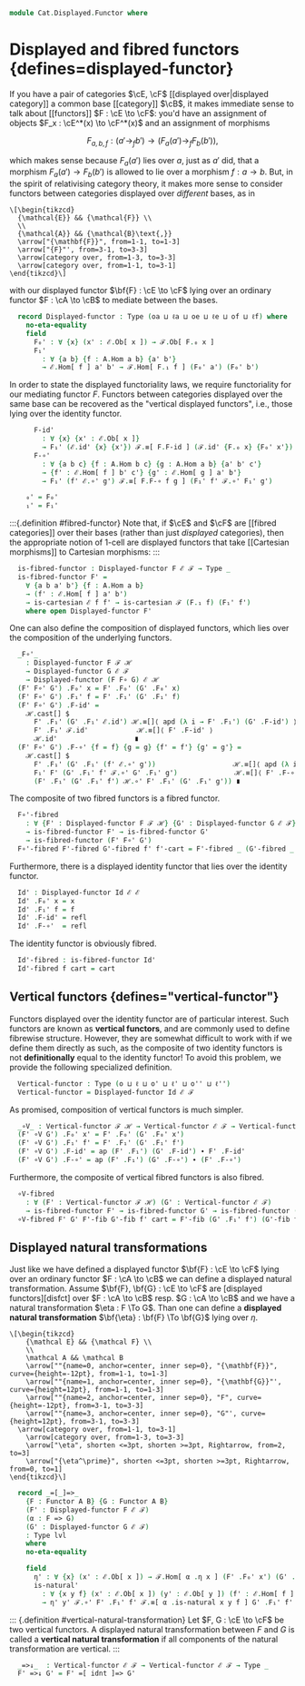 <!--
```agda
open import Cat.Displayed.Cartesian
open import Cat.Displayed.Fibre
open import Cat.Displayed.Base
open import Cat.Functor.Base
open import Cat.Prelude

import Cat.Displayed.Reasoning as DR
import Cat.Functor.Reasoning as FR
import Cat.Reasoning as CR
```
-->

```agda
module Cat.Displayed.Functor where
```

# Displayed and fibred functors {defines=displayed-functor}

If you have a pair of categories $\cE, \cF$ [[displayed over|displayed
category]] a common base [[category]] $\cB$, it makes immediate sense to
talk about [[functors]] $F : \cE \to \cF$: you'd have an assignment of
objects $F_x : \cE^*(x) \to \cF^*(x)$ and an assignment of morphisms

$$
F_{a,b,f} : (a' \to_f b') \to (F_a(a') \to_f F_b(b'))\text{,}
$$

which makes sense because $F_a(a')$ lies over $a$, just as $a'$ did,
that a morphism $F_a(a') \to F_b(b')$ is allowed to lie over a morphism
$f : a \to b$. But, in the spirit of relativising category theory, it
makes more sense to consider functors between categories displayed over
_different_ bases, as in

~~~{.quiver}
\[\begin{tikzcd}
  {\mathcal{E}} && {\mathcal{F}} \\
  \\
  {\mathcal{A}} && {\mathcal{B}\text{,}}
  \arrow["{\mathbf{F}}", from=1-1, to=1-3]
  \arrow["{F}"', from=3-1, to=3-3]
  \arrow[category over, from=1-3, to=3-3]
  \arrow[category over, from=1-1, to=3-1]
\end{tikzcd}\]
~~~

with our displayed functor $\bf{F} : \cE \to \cF$ lying over an
ordinary functor $F : \cA \to \cB$ to mediate between the bases.

<!--
```agda
module
  _ {oa ℓa ob ℓb oe ℓe of ℓf}
    {A : Precategory oa ℓa}
    {B : Precategory ob ℓb}
    (F : Functor A B)
    (ℰ : Displayed A oe ℓe)
    (ℱ : Displayed B of ℓf)
  where
  private
    module F = FR F
    module A = CR A
    module B = CR B
    module ℰ where
      open Displayed ℰ public
      open DR ℰ public
    module ℱ where
      open Displayed ℱ public
      open DR ℱ public
```
-->

```agda
  record Displayed-functor : Type (oa ⊔ ℓa ⊔ oe ⊔ ℓe ⊔ of ⊔ ℓf) where
    no-eta-equality
    field
      F₀' : ∀ {x} (x' : ℰ.Ob[ x ]) → ℱ.Ob[ F.₀ x ]
      F₁'
        : ∀ {a b} {f : A.Hom a b} {a' b'}
        → ℰ.Hom[ f ] a' b' → ℱ.Hom[ F.₁ f ] (F₀' a') (F₀' b')
```

In order to state the displayed functoriality laws, we require
functoriality for our mediating functor $F$. Functors between categories
displayed over the same base can be recovered as the "vertical displayed
functors", i.e., those lying over the identity functor.

```agda
      F-id'
        : ∀ {x} {x' : ℰ.Ob[ x ]}
        → F₁' (ℰ.id' {x} {x'}) ℱ.≡[ F.F-id ] (ℱ.id' {F.₀ x} {F₀' x'})
      F-∘'
        : ∀ {a b c} {f : A.Hom b c} {g : A.Hom a b} {a' b' c'}
        → {f' : ℰ.Hom[ f ] b' c'} {g' : ℰ.Hom[ g ] a' b'}
        → F₁' (f' ℰ.∘' g') ℱ.≡[ F.F-∘ f g ] (F₁' f' ℱ.∘' F₁' g')

    ₀' = F₀'
    ₁' = F₁'
```

:::{.definition #fibred-functor}
Note that, if $\cE$ and $\cF$ are [[fibred categories]] over their bases
(rather than just _displayed_ categories), then the appropriate notion
of 1-cell are displayed functors that take [[Cartesian morphisms]] to
Cartesian morphisms:
:::

<!--
```agda
module
  _ {o ℓ o' ℓ' o₂ ℓ₂ o₂' ℓ₂'}
    {A : Precategory o ℓ}
    {B : Precategory o₂ ℓ₂}
    {ℰ : Displayed A o' ℓ'}
    {ℱ : Displayed B o₂' ℓ₂'}
    {F : Functor A B}
  where
  private
    module F = Functor F
    module A = CR A
    module B = CR B
    module ℰ = Displayed ℰ
    module ℱ = Displayed ℱ
```
-->

```agda
  is-fibred-functor : Displayed-functor F ℰ ℱ → Type _
  is-fibred-functor F' =
    ∀ {a b a' b'} {f : A.Hom a b}
    → (f' : ℰ.Hom[ f ] a' b')
    → is-cartesian ℰ f f' → is-cartesian ℱ (F.₁ f) (F₁' f')
    where open Displayed-functor F'
```

One can also define the composition of displayed functors,
which lies over the composition of the underlying functors.

<!--
```agda
module
  _ {oa ℓa ob ℓb oc ℓc oe ℓe of ℓf oh ℓh}
    {A : Precategory oa ℓa}
    {B : Precategory ob ℓb}
    {C : Precategory oc ℓc}
    {ℰ : Displayed A oe ℓe}
    {ℱ : Displayed B of ℓf}
    {ℋ : Displayed C oh ℓh}
    {F : Functor B C} {G : Functor A B}
  where
  private
    module A = Precategory A
    module B = Precategory B
    module ℰ = Displayed ℰ
    module ℱ = Displayed ℱ
    module ℋ where
      open Displayed ℋ public
      open DR ℋ public
    module F = Functor F
    module G = Functor G

    open DR ℋ
    open Displayed-functor

  infixr 30 _F∘'_
```
-->

```agda
  _F∘'_
    : Displayed-functor F ℱ ℋ
    → Displayed-functor G ℰ ℱ
    → Displayed-functor (F F∘ G) ℰ ℋ
  (F' F∘' G') .F₀' x = F' .F₀' (G' .F₀' x)
  (F' F∘' G') .F₁' f = F' .F₁' (G' .F₁' f)
  (F' F∘' G') .F-id' =
    ℋ.cast[] $
      F' .F₁' (G' .F₁' ℰ.id') ℋ.≡[]⟨ apd (λ i → F' .F₁') (G' .F-id') ⟩
      F' .F₁' ℱ.id'            ℋ.≡[]⟨ F' .F-id' ⟩
      ℋ.id'                   ∎
  (F' F∘' G') .F-∘' {f = f} {g = g} {f' = f'} {g' = g'} =
    ℋ.cast[] $
      F' .F₁' (G' .F₁' (f' ℰ.∘' g'))                   ℋ.≡[]⟨ apd (λ i → F' .F₁') (G' .F-∘') ⟩
      F₁' F' (G' .F₁' f' ℱ.∘' G' .F₁' g')              ℋ.≡[]⟨ F' .F-∘' ⟩
      (F' .F₁' (G' .F₁' f') ℋ.∘' F' .F₁' (G' .F₁' g')) ∎
```

The composite of two fibred functors is a fibred functor.

```agda
  F∘'-fibred
    : ∀ {F' : Displayed-functor F ℱ ℋ} {G' : Displayed-functor G ℰ ℱ}
    → is-fibred-functor F' → is-fibred-functor G'
    → is-fibred-functor (F' F∘' G')
  F∘'-fibred F'-fibred G'-fibred f' f'-cart = F'-fibred _ (G'-fibred _ f'-cart)
```

Furthermore, there is a displayed identity functor that lies over
the identity functor.

<!--
```agda
module _
  {ob ℓb oe ℓe}
  {B : Precategory ob ℓb}
  {ℰ : Displayed B oe ℓe}
  where
  open Displayed-functor
```
-->

```agda
  Id' : Displayed-functor Id ℰ ℰ
  Id' .F₀' x = x
  Id' .F₁' f = f
  Id' .F-id' = refl
  Id' .F-∘'  = refl
```

The identity functor is obviously fibred.

```agda
  Id'-fibred : is-fibred-functor Id'
  Id'-fibred f cart = cart
```

<!--
```agda
module
  _ {oa ℓa ob ℓb oe ℓe of ℓf}
    {A : Precategory oa ℓa}
    {B : Precategory ob ℓb}
    {ℰ : Displayed A oe ℓe}
    {ℱ : Displayed B of ℓf}
  where
  private
    module A = Precategory A
    module B = Precategory B
    module ℰ = Displayed ℰ
    module ℱ = Displayed ℱ

  open Functor
  open Displayed-functor

  Displayed-functor-pathp
    : {F G : Functor A B}
    → {F' : Displayed-functor F ℰ ℱ} {G' : Displayed-functor G ℰ ℱ}
    → (p : F ≡ G)
    → (q0 : ∀ {x} → (x' : ℰ.Ob[ x ]) → PathP (λ i → ℱ.Ob[ p i .F₀ x ]) (F' .F₀' x') (G' .F₀' x'))
    → (q1 : ∀ {x y x' y'} {f : A.Hom x y} → (f' : ℰ.Hom[ f ] x' y')
            → PathP (λ i → ℱ.Hom[ p i .F₁ f ] (q0 x' i) (q0 y' i)) (F' .F₁' f') (G' .F₁' f'))
    → PathP (λ i → Displayed-functor (p i) ℰ ℱ) F' G'
  Displayed-functor-pathp {F = F} {G = G} {F' = F'} {G' = G'} p q0 q1 = path where
    path : PathP (λ i → Displayed-functor (p i) ℰ ℱ) F' G'
    path i .F₀' x' = q0 x' i
    path i .F₁' f' = q1 f' i
    path i .F-id' {x} {x'} j =
      is-set→squarep (λ i j → ℱ.Hom[ p i .F-id j ]-set (q0 x' i) (q0 x' i))
        (q1 ℰ.id')
        (F' .F-id')
        (G' .F-id')
        (λ i → ℱ.id')
        i j
    path i .F-∘' {f = f} {g = g} {a' = a'} {c' = c'} {f' = f'} {g' = g'} j =
      is-set→squarep (λ i j → ℱ.Hom[ (p i .F-∘ f g j) ]-set (q0 a' i) (q0 c' i))
        (q1 (f' ℰ.∘' g'))
        (F' .F-∘')
        (G' .F-∘')
        (λ i → q1 f' i ℱ.∘' q1 g' i)
        i j
```
-->

## Vertical functors {defines="vertical-functor"}

Functors displayed over the identity functor are of particular interest.
Such functors are known as **vertical functors**, and are commonly used
to define fibrewise structure. However, they are somewhat difficult to
work with if we define them directly as such, as the composite of two
identity functors is not **definitionally** equal to the identity functor!
To avoid this problem, we provide the following specialized definition.

<!--
```agda
module
  _ {o ℓ o' ℓ' o'' ℓ''}
    {B : Precategory o ℓ}
    (ℰ : Displayed B o' ℓ')
    (ℱ : Displayed B o'' ℓ'')
  where
  private
    module B = Precategory B
    module ℰ = Displayed ℰ
    module ℱ = Displayed ℱ
    module F = DR ℱ using (hom[])
    module ℰ↓ {x} = Precategory (Fibre ℰ x) using (_∘_)
    module ℱ↓ {x} = Precategory (Fibre ℱ x) using (_∘_)
```
-->

```agda
  Vertical-functor : Type (o ⊔ ℓ ⊔ o' ⊔ ℓ' ⊔ o'' ⊔ ℓ'')
  Vertical-functor = Displayed-functor Id ℰ ℱ
```

As promised, composition of vertical functors is much simpler.

<!--
```agda
module _
  {ob ℓb oe ℓe of ℓf oh ℓh}
  {B : Precategory ob ℓb}
  {ℰ : Displayed B oe ℓe}
  {ℱ : Displayed B of ℓf}
  {ℋ : Displayed B oh ℓh}
  where
  open Displayed-functor

  infixr 30 _∘V_
```
-->

```agda
  _∘V_ : Vertical-functor ℱ ℋ → Vertical-functor ℰ ℱ → Vertical-functor ℰ ℋ
  (F' ∘V G') .F₀' x' = F' .F₀' (G' .F₀' x')
  (F' ∘V G') .F₁' f' = F' .F₁' (G' .F₁' f')
  (F' ∘V G') .F-id' = ap (F' .F₁') (G' .F-id') ∙ F' .F-id'
  (F' ∘V G') .F-∘' = ap (F' .F₁') (G' .F-∘') ∙ (F' .F-∘')
```

Furthermore, the composite of vertical fibred functors is also fibred.

```agda
  ∘V-fibred
    : ∀ (F' : Vertical-functor ℱ ℋ) (G' : Vertical-functor ℰ ℱ)
    → is-fibred-functor F' → is-fibred-functor G' → is-fibred-functor (F' ∘V G')
  ∘V-fibred F' G' F'-fib G'-fib f' cart = F'-fib (G' .F₁' f') (G'-fib f' cart)
```

<!--
```agda
module
  _ {o ℓ o' ℓ' o'' ℓ''}
    {B : Precategory o ℓ}
    {ℰ : Displayed B o' ℓ'}
    {ℱ : Displayed B o'' ℓ''}
  where
  private
    module B = Precategory B
    module ℰ where
      open Displayed ℰ public
      open DR ℰ public
    module ℱ where
      open Displayed ℱ public
      open DR ℱ public

    module ℰ↓ {x} = Precategory (Fibre ℰ x) using (_∘_)
    module ℱ↓ {x} = Precategory (Fibre ℱ x) using (_∘_)

  module Vertical-functor (F : Vertical-functor ℰ ℱ) where
    open Displayed-functor F public

    abstract
      F-∘↓
        : ∀ {x} {a b c : ℰ.Ob[ x ]} {f : ℰ.Hom[ B.id ] b c} {g : ℰ.Hom[ B.id ] a b}
        → F₁' (f ℰ↓.∘ g) ≡ F₁' f ℱ↓.∘ F₁' g
      F-∘↓ = ℱ.cast[] (apd (λ i → F₁') (ℰ.unwrap _) ℱ.∙[] F-∘' ℱ.∙[] ℱ.wrap _)

  open Vertical-functor

  Vertical-functor-path
    : {F G : Vertical-functor ℰ ℱ}
    → (p0 : ∀ {x} → (x' : ℰ.Ob[ x ]) → F .F₀' x' ≡ G .F₀' x')
    → (p1 : ∀ {x y x' y'} {f : B.Hom x y} → (f' : ℰ.Hom[ f ] x' y')
            → PathP (λ i → ℱ.Hom[ f ] (p0 x' i) (p0 y' i)) (F .F₁' f') (G .F₁' f'))
    → F ≡ G
  Vertical-functor-path = Displayed-functor-pathp refl

```
-->

## Displayed natural transformations

Just like we have defined a displayed functor
$\bf{F} : \cE \to \cF$ lying over an ordinary functor $F : \cA \to \cB$
we can define a displayed natural transformation.
Assume $\bf{F}, \bf{G} : \cE \to \cF$ are [displayed functors][disfct]
over $F : \cA \to \cB$ resp. $G : \cA \to \cB$ and we have a
natural transformation $\eta : F \To G$. Than one can define a
**displayed natural transformation** $\bf{\eta} : \bf{F} \To \bf{G}$
lying over $\eta$.

~~~{.quiver}
\[\begin{tikzcd}
	{\mathcal E} && {\mathcal F} \\
	\\
	\mathcal A && \mathcal B
	\arrow[""{name=0, anchor=center, inner sep=0}, "{\mathbf{F}}", curve={height=-12pt}, from=1-1, to=1-3]
	\arrow[""{name=1, anchor=center, inner sep=0}, "{\mathbf{G}}"', curve={height=12pt}, from=1-1, to=1-3]
	\arrow[""{name=2, anchor=center, inner sep=0}, "F", curve={height=-12pt}, from=3-1, to=3-3]
	\arrow[""{name=3, anchor=center, inner sep=0}, "G"', curve={height=12pt}, from=3-1, to=3-3]
  \arrow[category over, from=1-1, to=3-1]
	\arrow[category over, from=1-3, to=3-3]
	\arrow["\eta", shorten <=3pt, shorten >=3pt, Rightarrow, from=2, to=3]
	\arrow["{\eta^\prime}", shorten <=3pt, shorten >=3pt, Rightarrow, from=0, to=1]
\end{tikzcd}\]
~~~

<!--
```agda
module
  _ {o ℓ o' ℓ' o₂ ℓ₂ o₂' ℓ₂'}
    {A : Precategory o ℓ}
    {B : Precategory o₂ ℓ₂}
    {ℰ : Displayed A o' ℓ'}
    {ℱ : Displayed B o₂' ℓ₂'}
  where
  private
    module A = CR A
    module ℰ = Displayed ℰ
    module ℱ = Displayed ℱ
    module ℰ↓ {x} = Precategory (Fibre ℰ x) using (_∘_)
    module ℱ↓ {x} = Precategory (Fibre ℱ x) using (_∘_)

    open Displayed-functor
    open _=>_

    lvl : Level
    lvl = o ⊔ o' ⊔ ℓ ⊔ ℓ' ⊔ ℓ₂'
  infix 20 _=[_]=>_
```
-->

```agda
  record _=[_]=>_
    {F : Functor A B} {G : Functor A B}
    (F' : Displayed-functor F ℰ ℱ)
    (α : F => G)
    (G' : Displayed-functor G ℰ ℱ)
    : Type lvl
    where
    no-eta-equality

    field
      η' : ∀ {x} (x' : ℰ.Ob[ x ]) → ℱ.Hom[ α .η x ] (F' .F₀' x') (G' .F₀' x')
      is-natural'
        : ∀ {x y f} (x' : ℰ.Ob[ x ]) (y' : ℰ.Ob[ y ]) (f' : ℰ.Hom[ f ] x' y')
        → η' y' ℱ.∘' F' .F₁' f' ℱ.≡[ α .is-natural x y f ] G' .F₁' f' ℱ.∘' η' x'
```

::: {.definition #vertical-natural-transformation}
Let $F, G : \cE \to \cF$ be two vertical functors. A displayed natural
transformation between $F$ and $G$ is called a **vertical natural
transformation** if all components of the natural transformation are
vertical.
:::

<!--
```agda
module _
  {ob ℓb oe ℓe of ℓf}
  {B : Precategory ob ℓb}
  {ℰ : Displayed B oe ℓe}
  {ℱ : Displayed B of ℓf}
  where
  private
    open CR B
    module ℰ = Displayed ℰ
    module ℱ where
      open Displayed ℱ public
      open DR ℱ public
    module ℱ↓ {x} = CR (Fibre ℱ x)

    open Displayed-functor

  infix 20 _=>↓_
```
-->

```agda
  _=>↓_  : Vertical-functor ℰ ℱ → Vertical-functor ℰ ℱ → Type _
  F' =>↓ G' = F' =[ idnt ]=> G'
```

<!--
```agda
  module _=>↓_ {F' G' : Vertical-functor ℰ ℱ} (α : F' =>↓ G') where
    open _=[_]=>_ α public

    abstract
      is-natural↓
        : ∀ {x} (x' y' : ℰ.Ob[ x ]) (f' : ℰ.Hom[ id ] x' y')
        → η' y' ℱ↓.∘ F' .F₁' f' ≡ G' .F₁' f' ℱ↓.∘ η' x'
      is-natural↓ x y f =
        ap ℱ.hom[] (from-pathp⁻ (is-natural' x y f))
        ∙ sym (ℱ.duplicate _ _ _)

  private unquoteDecl eqv = declare-record-iso eqv (quote _=[_]=>_)

  instance
    Extensional-=>↓
      : ∀ {ℓr F' G'}
      → ⦃ _ : Extensional (∀ {x} (x' : ℰ.Ob[ x ]) → ℱ.Hom[ id ] (F' .F₀' x') (G' .F₀' x')) ℓr ⦄
      → Extensional (F' =>↓ G') ℓr
    Extensional-=>↓ {F' = F'} {G' = G'}  ⦃ e ⦄  = injection→extensional! {f = _=>↓_.η'}
      (λ p → Iso.injective eqv (Σ-prop-path! p)) e

    H-Level-=>↓ : ∀ {F' G'} {n} → H-Level (F' =>↓ G') (2 + n)
    H-Level-=>↓ = basic-instance 2 (Iso→is-hlevel 2 eqv (hlevel 2))

  open _=>↓_

  idnt↓ : ∀ {F} → F =>↓ F
  idnt↓ .η' x' = ℱ.id'
  idnt↓ .is-natural' x' y' f' = to-pathp (DR.id-comm[] ℱ)

  _∘nt↓_ : ∀ {F G H} → G =>↓ H → F =>↓ G → F =>↓ H
  (f ∘nt↓ g) .η' x' = f .η' _ ℱ↓.∘ g .η' x'
  _∘nt↓_ {F = F} {G = G} {H = H} f g .is-natural' {f = b} x' y' f' =
    let open DR ℱ using (hom[] ; whisker-l ; duplicate ; pullr' ; extendl' ; unwhisker-r) in to-pathp (
        ap hom[] (whisker-l (idl id))
    ∙∙ sym (duplicate (ap (_∘ b) (idl id) ∙ id-comm-sym) _ _)
    ∙∙ ap hom[] (from-pathp⁻ (pullr' id-comm-sym (g .is-natural' _ _ _)
          {q = ap (_∘ b) (idl id) ∙ id-comm-sym ∙ introl refl}))
    ∙∙ sym (duplicate (eliml refl) _ _)
    ∙∙ ap hom[] (from-pathp⁻ (extendl' id-comm-sym (f .is-natural' x' y' f') {q = extendl id-comm-sym}))
    ∙∙ sym (duplicate (ap (b ∘_) (idl id)) (eliml refl) _)
    ∙∙ unwhisker-r _ _)

module _
  {ob ℓb oc ℓc od ℓd oe ℓe}
  {B : Precategory ob ℓb}
  {𝒞 : Displayed B oc ℓc}
  {𝒟 : Displayed B od ℓd}
  {ℰ : Displayed B oe ℓe}
  {F G : Vertical-functor 𝒟 ℰ} {H K : Vertical-functor 𝒞 𝒟}
  (α : F =>↓ G) (β : H =>↓ K) where

  open Displayed-functor
  open _=>↓_
  open CR B
  private module E {x} = CR (Fibre ℰ x) using (_∘_)

  _◆↓_ : (F ∘V H) =>↓ (G ∘V K)
  _◆↓_ .η' x' = G .F₁' (β .η' _) E.∘ α .η' _
  _◆↓_ .is-natural' x' y' f' = to-pathp (
      ap hom[] (whisker-l (idl id))
      ∙∙ sym (duplicate (ap (_∘ _) (idl id) ∙ id-comm-sym) _ _)
      ∙∙ ap hom[] (from-pathp⁻ (pullr' _ (α .is-natural' _ _ _) {q = pullr id-comm-sym}))
      ∙∙ sym (duplicate (eliml refl) _ _)
      ∙∙ ap hom[] (from-pathp⁻
        (extendl' _ (symP (G .F-∘') ∙[] (apd (λ i → G .F₁') (β .is-natural' _ _ _) ∙[] G .F-∘'))
          {q = extendl id-comm-sym}))
      ∙∙ sym (duplicate (ap (_ ∘_) (idl id)) _ _) ∙∙ unwhisker-r _ _)
    where
      open DR ℰ using (hom[] ; whisker-l ; duplicate ; pullr' ; extendl' ; unwhisker-r)
      open Displayed ℰ using (_∙[]_)
```
-->
